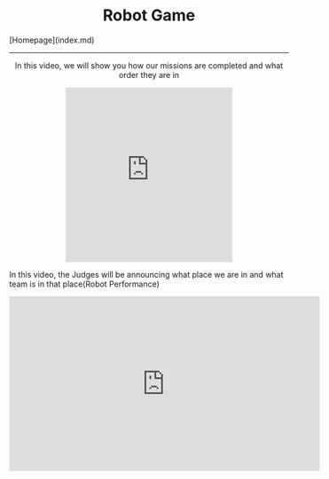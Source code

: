 <center><h1>Robot Game</h1></center>
[Homepage](index.md)
<hr/>
<center><p>In this video, we will show you how our missions are completed and what order they are in</p>
<iframe width="300" height="315" src="https://www.youtube.com/embed/iLOESvlzidE" title="YouTube video player" frameborder="0" allow="accelerometer; autoplay; clipboard-write; encrypted-media; gyroscope; picture-in-picture" allowfullscreen></iframe></center>

<p>In this video, the Judges will be announcing what place we are in and what team is in that place(Robot Performance)</p>
<iframe width="560" height="315" src="https://www.youtube.com/embed/nxsMYx1WAk4" title="YouTube video player" frameborder="0" allow="accelerometer; autoplay; clipboard-write; encrypted-media; gyroscope; picture-in-picture" allowfullscreen></iframe>
